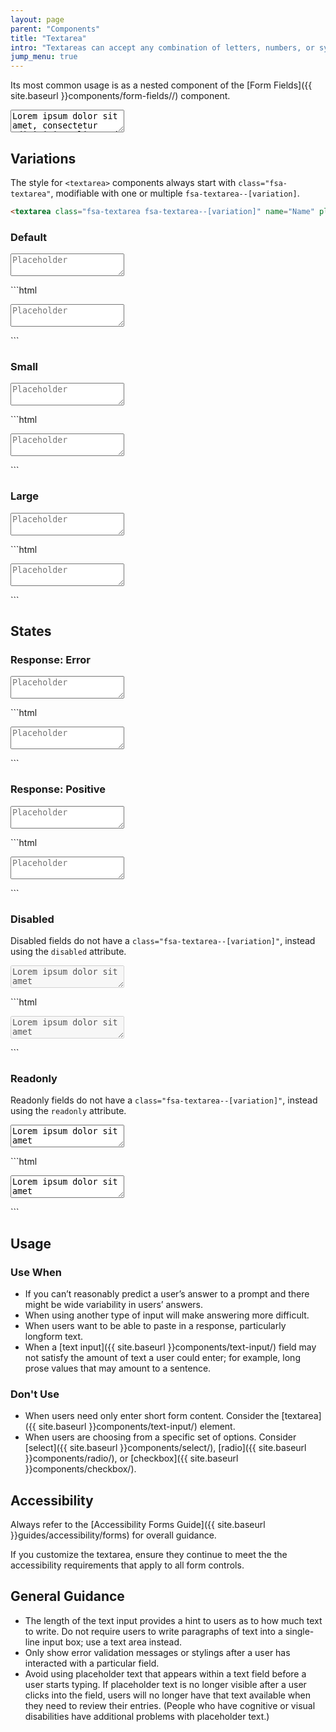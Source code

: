 ```yaml
---
layout: page
parent: "Components"
title: "Textarea"
intro: "Textareas can accept any combination of letters, numbers, or symbols - typically longform user entry across multiple lines."
jump_menu: true
---
```


Its most common usage is as a nested component of the [Form Fields]({{ site.baseurl }}components/form-fields//) component.

<div class="ds-preview">
  <p>
    <textarea class="fsa-textarea" name="Name" placeholder="Placeholder">Lorem ipsum dolor sit amet, consectetur adipisicing elit, sed do eiusmod tempor incididunt ut labore et dolore magna aliqua. Ut enim ad minim veniam, quis nostrud exercitation ullamco laboris nisi ut aliquip ex ea commodo consequat. Duis aute irure dolor in reprehenderit in voluptate velit esse cillum dolore eu fugiat nulla pariatur. Excepteur sint occaecat cupidatat non proident, sunt in culpa qui officia deserunt mollit anim id est laborum.</textarea>
  </p>
</div>

## Variations

The style for `<textarea>` components always start with `class="fsa-textarea"`, modifiable with one or multiple `fsa-textarea--[variation]`.

```html
<textarea class="fsa-textarea fsa-textarea--[variation]" name="Name" placeholder="Placeholder"></textarea>
```

### Default

<div class="ds-preview">
  <p><textarea class="fsa-textarea" name="1324hgxi" placeholder="Placeholder"></textarea></p>
</div>
```html
<p><textarea class="fsa-textarea" name="1324hgxi" placeholder="Placeholder"></textarea></p>
```

### Small

<div class="ds-preview">
  <p><textarea class="fsa-textarea fsa-textarea--small" name="hj8h23gxi" placeholder="Placeholder"></textarea></p>
</div>
```html
<p><textarea class="fsa-textarea fsa-textarea--small" name="hj8h23gxi" placeholder="Placeholder"></textarea></p>
```

### Large

<div class="ds-preview">
  <p><textarea class="fsa-textarea fsa-textarea--large" name="hj8h2hjkjxi" placeholder="Placeholder"></textarea></p>
</div>
```html
<p><textarea class="fsa-textarea fsa-textarea--large" name="hj8h2hjkjxi" placeholder="Placeholder"></textarea></p>
```

## States

### Response: Error

<div class="ds-preview">
  <p><textarea class="fsa-textarea fsa-textarea--error" name="hloremjkjxi" placeholder="Placeholder"></textarea></p>
</div>
```html
<p><textarea class="fsa-textarea fsa-textarea--error" name="hloremjkjxi" placeholder="Placeholder"></textarea></p>
```

### Response: Positive

<div class="ds-preview">
  <p><textarea class="fsa-textarea fsa-textarea--positive" name="hloremipsxi" placeholder="Placeholder"></textarea></p>
</div>
```html
<p><textarea class="fsa-textarea fsa-textarea--positive" name="hloremipsxi" placeholder="Placeholder"></textarea></p>
```

### Disabled

Disabled fields do not have a `class="fsa-textarea--[variation]"`, instead using the `disabled` attribute.

<div class="ds-preview">
  <p><textarea class="fsa-textarea" disabled="disabled" name="iephg" placeholder="Placeholder">Lorem ipsum dolor sit amet</textarea></p>
</div>
```html
<p><textarea class="fsa-textarea" disabled="disabled" name="iephg" placeholder="Placeholder">Lorem ipsum dolor sit amet</textarea></p>
```

### Readonly

Readonly fields do not have a `class="fsa-textarea--[variation]"`, instead using the `readonly` attribute.

<div class="ds-preview">
  <p><textarea class="fsa-textarea" readonly="readonly" name="ilozuphg" placeholder="Placeholder">Lorem ipsum dolor sit amet</textarea></p>
</div>
```html
<p><textarea class="fsa-textarea" readonly="readonly" name="ilozuphg" placeholder="Placeholder">Lorem ipsum dolor sit amet</textarea></p>
```

## Usage

### Use When

* If you can’t reasonably predict a user’s answer to a prompt and there might be wide variability in users’ answers.
* When using another type of input will make answering more difficult.
* When users want to be able to paste in a response, particularly longform text.
* When a [text input]({{ site.baseurl }}components/text-input/) field may not satisfy the amount of text a user could enter; for example, long prose values that may amount to a sentence.

### Don't Use

* When users need only enter short form content. Consider the [textarea]({{ site.baseurl }}components/text-input/) element.
* When users are choosing from a specific set of options. Consider [select]({{ site.baseurl }}components/select/), [radio]({{ site.baseurl }}components/radio/), or [checkbox]({{ site.baseurl }}components/checkbox/).


## Accessibility

Always refer to the [Accessibility Forms Guide]({{ site.baseurl }}guides/accessibility/forms) for overall guidance.

If you customize the textarea, ensure they continue to meet the the accessibility requirements that apply to all form controls.

## General Guidance

* The length of the text input provides a hint to users as to how much text to write. Do not require users to write paragraphs of text into a single-line input box; use a text area instead.
* Only show error validation messages or stylings after a user has interacted with a particular field.
* Avoid using placeholder text that appears within a text field before a user starts typing. If placeholder text is no longer visible after a user clicks into the field, users will no longer have that text available when they need to review their entries. (People who have cognitive or visual disabilities have additional problems with placeholder text.)

<!-- ## Related Resources

* [Lorem](lorem)
* [Ipsum](ipsum)
* [Dolor](dolor)
* [Sit](sit)
* [Amet](amet) -->

